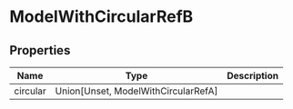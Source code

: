 # ModelWithCircularRefB


## Properties
Name | Type | Description
------------ | ------------- | -------------
circular | Union[Unset, ModelWithCircularRefA] | 

